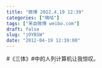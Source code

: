 ```yaml
---
title: "微博 2012.4.19 12:39"
categories: ["嘀咕"]
tags: ["来自微博 weibo.com"]
draft: false
slug: "jOYBSW"
date: "2012-04-19 12:39:00"
---
```


<p>#《三体》#中的人列计算机让我惊叹。 ​​​​</p>
